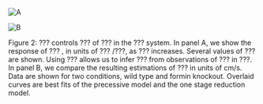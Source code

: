 ![A](Fig2A.png "Panel A")

![B](Fig2B.png "Panel B")

Figure 2: ??? controls
???
of ???
in the ??? system.
In panel A, we show the response of ???
, in units of ???
/???,
as ??? increases.
Several values of ??? are shown.
Using ???
allows us to infer ???
from observations of ???
in ???.
In panel B, we compare the resulting estimations of ???
in units of cm/s.
Data are shown for two conditions, wild type and formin knockout.
Overlaid curves are best fits of the precessive model
and the one stage reduction model.

